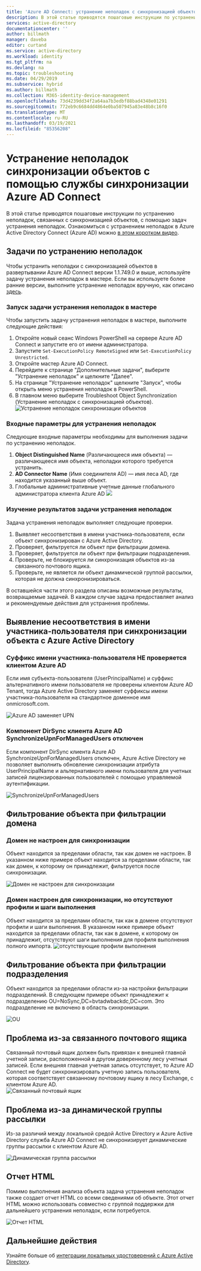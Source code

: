 ```yaml
---
title: 'Azure AD Connect: устранение неполадок с синхронизацией объектов | Документация Майкрософт'
description: В этой статье приводятся пошаговые инструкции по устранению неполадок, связанных с синхронизацией объектов, с помощью задач устранения неполадок.
services: active-directory
documentationcenter: ''
author: billmath
manager: daveba
editor: curtand
ms.service: active-directory
ms.workload: identity
ms.tgt_pltfrm: na
ms.devlang: na
ms.topic: troubleshooting
ms.date: 04/29/2019
ms.subservice: hybrid
ms.author: billmath
ms.collection: M365-identity-device-management
ms.openlocfilehash: 73d4239dd34f2a64aa7b3edbf88bad4348e01291
ms.sourcegitcommit: 772eb9c6684dd4864e0ba507945a83e48b8c16f0
ms.translationtype: MT
ms.contentlocale: ru-RU
ms.lasthandoff: 03/19/2021
ms.locfileid: "85356208"
---
```

# <a name="troubleshoot-object-synchronization-with-azure-ad-connect-sync"></a>Устранение неполадок синхронизации объектов с помощью службы синхронизации Azure AD Connect
В этой статье приводятся пошаговые инструкции по устранению неполадок, связанных с синхронизацией объектов, с помощью задач устранения неполадок. Ознакомиться с устранением неполадок в Azure Active Directory Connect (Azure AD) можно [в этом коротком видео](https://aka.ms/AADCTSVideo).

## <a name="troubleshooting-task"></a>Задачи по устранению неполадок
Чтобы устранить неполадки с синхронизацией объектов в развертывании Azure AD Connect версии 1.1.749.0 и выше, используйте задачу устранения неполадок в мастере. Если вы используете более ранние версии, выполните устранение неполадок вручную, как описано [здесь](tshoot-connect-object-not-syncing.md).

### <a name="run-the-troubleshooting-task-in-the-wizard"></a>Запуск задачи устранения неполадок в мастере
Чтобы запустить задачу устранения неполадок в мастере, выполните следующие действия:

1.  Откройте новый сеанс Windows PowerShell на сервере Azure AD Connect и запустите его от имени администратора.
2.  Запустите `Set-ExecutionPolicy RemoteSigned` или `Set-ExecutionPolicy Unrestricted`.
3.  Откройте мастер Azure AD Connect.
4.  Перейдите к странице "Дополнительные задачи", выберите "Устранение неполадок" и щелкните "Далее".
5.  На странице "Устранение неполадок" щелкните "Запуск", чтобы открыть меню устранения неполадок в PowerShell.
6.  В главном меню выберите Troubleshoot Object Synchronization (Устранение неполадок с синхронизацией объектов).
![Устранение неполадок синхронизации объектов](media/tshoot-connect-objectsync/objsynch11.png)

### <a name="troubleshooting-input-parameters"></a>Входные параметры для устранения неполадок
Следующие входные параметры необходимы для выполнения задачи по устранению неполадок.
1.  **Object Distinguished Name** (Различающееся имя объекта) — различающееся имя объекта, неполадки которого требуется устранить.
2.  **AD Connector Name** (Имя соединителя AD) — имя леса AD, где находится указанный выше объект.
3.  Глобальные административные учетные данные глобального администратора клиента Azure AD ![](media/tshoot-connect-objectsync/objsynch1.png)

### <a name="understand-the-results-of-the-troubleshooting-task"></a>Изучение результатов задачи устранения неполадок
Задача устранения неполадок выполняет следующие проверки.

1.  Выявляет несоответствия в имени участника-пользователя, если объект синхронизирован с Azure Active Directory.
2.  Проверяет, фильтруется ли объект при фильтрации домена.
3.  Проверяет, фильтруется ли объект при фильтрации подразделения.
4.  Проверьте, не блокируется ли синхронизация объектов из-за связанного почтового ящика.
5. Проверьте, не является ли объект динамической группой рассылки, которая не должна синхронизироваться.

В оставшейся части этого раздела описаны возможные результаты, возвращаемые задачей. В каждом случае задача предоставляет анализ и рекомендуемые действия для устранения проблемы.

## <a name="detect-upn-mismatch-if-object-is-synced-to-azure-active-directory"></a>Выявление несоответствия в имени участника-пользователя при синхронизации объекта с Azure Active Directory
### <a name="upn-suffix-is-not-verified-with-azure-ad-tenant"></a>Суффикс имени участника-пользователя НЕ проверяется клиентом Azure AD
Если имя субъекта-пользователя (UserPrincipalName) и суффикс альтернативного имени пользователя не проверены клиентом Azure AD Tenant, тогда Azure Active Directory заменяет суффиксы имени участника-пользователя на стандартное доменное имя onmicrosoft.com.

![Azure AD заменяет UPN](media/tshoot-connect-objectsync/objsynch2.png)

### <a name="azure-ad-tenant-dirsync-feature-synchronizeupnformanagedusers-is-disabled"></a>Компонент DirSync клиента Azure AD SynchronizeUpnForManagedUsers отключен
Если компонент DirSync клиента Azure AD SynchronizeUpnForManagedUsers отключен, Azure Active Directory не позволяет выполнить обновление синхронизации атрибута UserPrincipalName и альтернативного имени пользователя для учетных записей лицензированных пользователей с помощью управляемой аутентификации.

![SynchronizeUpnForManagedUsers](media/tshoot-connect-objectsync/objsynch4.png)

## <a name="object-is-filtered-due-to-domain-filtering"></a>Фильтрование объекта при фильтрации домена
### <a name="domain-is-not-configured-to-sync"></a>Домен не настроен для синхронизации
Объект находится за пределами области, так как домен не настроен. В указанном ниже примере объект находится за пределами области, так как домен, к которому он принадлежит, фильтруется после синхронизации.

![Домен не настроен для синхронизации](media/tshoot-connect-objectsync/objsynch5.png)

### <a name="domain-is-configured-to-sync-but-is-missing-run-profilesrun-steps"></a>Домен настроен для синхронизации, но отсутствуют профили и шаги выполнения
Объект находится за пределами области, так как в домене отсутствуют профили и шаги выполнения. В указанном ниже примере объект находится за пределами области, так как в домене, к которому он принадлежит, отсутствуют шаги выполнения для профиля выполнения полного импорта.
![отсутствующие профили выполнения](media/tshoot-connect-objectsync/objsynch6.png)

## <a name="object-is-filtered-due-to-ou-filtering"></a>Фильтрование объекта при фильтрации подразделения
Объект находится за пределами области из-за настройки фильтрации подразделений. В следующем примере объект принадлежит к подразделению OU=NoSync,DC=bvtadwbackdc,DC=com.  Это подразделение не включено в область синхронизации.</br>

![OU](./media/tshoot-connect-objectsync/objsynch7.png)

## <a name="linked-mailbox-issue"></a>Проблема из-за связанного почтового ящика
Связанный почтовый ящик должен быть привязан к внешней главной учетной записи, расположенной в другом доверенному лесу учетных записей. Если внешняя главная учетная запись отсутствует, то Azure AD Connect не будет синхронизировать учетную запись пользователя, которая соответствует связанному почтовому ящику в лесу Exchange, с клиентом Azure AD.</br>
![Связанный почтовый ящик](./media/tshoot-connect-objectsync/objsynch12.png)

## <a name="dynamic-distribution-group-issue"></a>Проблема из-за динамической группы рассылки
Из-за различий между локальной средой Active Directory и Azure Active Directory служба Azure AD Connect не синхронизирует динамические группы рассылки с клиентом Azure AD.

![Динамическая группа рассылки](./media/tshoot-connect-objectsync/objsynch13.png)

## <a name="html-report"></a>Отчет HTML
Помимо выполнения анализа объекта задача устранения неполадок также создает отчет HTML со всеми сведениями об объекте. Этот отчет HTML можно использовать совместно с группой поддержки для дальнейшего устранения неполадок, если потребуется.

![Отчет HTML](media/tshoot-connect-objectsync/objsynch8.png)

## <a name="next-steps"></a>Дальнейшие действия
Узнайте больше об [интеграции локальных удостоверений с Azure Active Directory](whatis-hybrid-identity.md).
